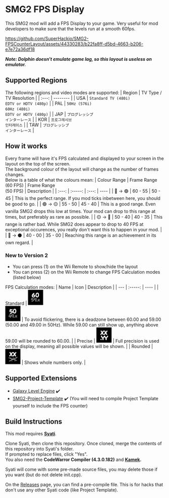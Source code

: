 # SMG2 FPS Display
This SMG2 mod will add a FPS Display to your game. Very useful for mod developers to make sure that the levels run at a smooth 60fps.


https://github.com/SuperHackio/SMG2-FPSCounterLayout/assets/44330283/b22fa8ff-d5bd-4663-b206-e7e72a36df18

***Note: Dolphin doesn't emulate game lag, so this layout is useless on emulator.***

## Supported Regions

The following regions and video modes are supported:
| Region | TV Type / TV Resolution |
| :---: | -------- |
| USA | `Standard TV (480i)` <br/>`EDTV or HDTV (480p)` |
| PAL | `50Hz (576i)`<br/>`60Hz (480i)`<br/>`EDTV or HDTV (480p)` |
| JAP | `プログレッシブ`<br/>`インターレース` |
| KOR | `프로그레시브`<br/>`인터레이스` |
| TAW | `プログレッシブ`<br/>`インターレース` |


## How it works
Every frame will have it's FPS calculated and displayed to your screen in the layout on the top of the screen.<br/>The background colour of the layout will change as the number of frames changes.<br/>Below is a table of what the colours mean:
| Colour Range | Frame Range<br/>(60 FPS) | Frame Range<br/>(50 FPS) | Description |
| :---: | :-----: | :---: | ---- |
| 🔵 -> 🟢 | 60 - 55 | 50 - 45 | This is the perfect range. If you mod ticks inbetween here, you should be good to go. |
| 🟢 -> 🟡 | 55 - 50 | 45 - 40 | This is a good range. Even vanilla SMG2 drops this low at times. Your mod can drop to this range at times, but preferably as rare as possible. |
| 🟡 -> 🔴 | 50 - 40 | 40 - 35 | This range is rather bad. While SMG2 does appear to drop to 40 FPS at exceptional occurences, you really don't want this to happen in your mod. |
| 🔴 -> ⚫ | 40 - 00 | 35 - 00 | Reaching this range is an achievement in its own regard. |

### New to Version 2
- You can press (1) on the Wii Remote to show/hide the layout
- You can press (2) on the Wii Remote to change FPS Calculation modes (listed below)

FPS Calculation modes:
| Name | Icon | Description |
| --- | :-----: | ---- |
| Standard | ![60fps mode](https://raw.githubusercontent.com/SuperHackio/SMG2-FPSCounterLayout/main/Mode0.png)<br/>![50fps mode](https://raw.githubusercontent.com/SuperHackio/SMG2-FPSCounterLayout/main/Mode3.png) | To avoid flickering, there is a deadzone between 60.00 and 59.00 (50.00 and 49.00 in 50Hz). While 59.00 can still show up, anything above 59.00 will be rounded to 60.00. |
| Precise | ![Precise mode](https://raw.githubusercontent.com/SuperHackio/SMG2-FPSCounterLayout/main/Mode1.png) | Full precision is used on the display, meaning all possible values will be shown. |
| Rounded | ![Rounded mode](https://raw.githubusercontent.com/SuperHackio/SMG2-FPSCounterLayout/main/Mode2.png) | Shows whole numbers only. |

## Supported Extensions
- [Galaxy Level Engine](https://github.com/SuperHackio/GalaxyLevelEngine) :heavy_check_mark:
- [SMG2-Project-Template](https://github.com/SunakazeKun/SMG2-Project-Template) :heavy_check_mark:
(You will need to compile Project Template yourself to include the FPS counter)

## Build Instructions
This mod requires **[Syati](https://github.com/SMGCommunity/Syati)**.

Clone Syati, then clone this repository. Once cloned, merge the contents of this repository into Syati's folder.</br>
If prompted to replace files, click "Yes".</br>
You also need the **CodeWarror Compiler (4.3.0.182)** and **[Kamek](https://github.com/Treeki/Kamek).**

Syati will come with some pre-made source files, you may delete those if you want (but do not delete init.cpp).

On the [Releases](https://github.com/SuperHackio/SMG2-FPSCounterLayout/releases) page, you can find a pre-compile file. This is for hacks that don't use any other Syati code (like Project Template).
